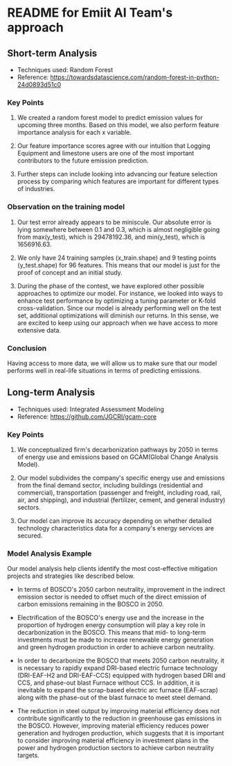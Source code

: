 # README for Emiit AI Team's approach

## Short-term Analysis

- Techniques used: Random Forest
- Reference: https://towardsdatascience.com/random-forest-in-python-24d0893d51c0

### Key Points

1. We created a random forest model to predict emission values for upcoming three months. Based on this model, we also perform feature importance analysis for each x variable. 

2. Our feature importance scores agree with our intuition that Logging Equipment and limestone users are one of the most important contributors to the future emission prediction.

3. Further steps can include looking into advancing our feature selection process by comparing which features are important for different types of industries.

### Observation on the training model

1. Our test error already appears to be miniscule. Our absolute error is lying somewhere between 0.1 and 0.3, which is almost negligible going from max(y_test), which is 29478192.36, and min(y_test), which is 1656916.63.

2. We only have 24 training samples (x_train.shape) and 9 testing points (y_test.shape) for 96 features. This means that our model is just for the proof of concept and an initial study. 

3. During the phase of the contest, we have explored other possible approaches to optimize our model. For instance, we looked into ways to enhance test performance by optimizing a tuning parameter or K-fold cross-validation. Since our model is already performing well on the test set, additional optimizations will diminish our returns. In this sense, we are excited to keep using our approach when we have access to more extensive data.

### Conclusion

Having access to more data, we will allow us to make sure that our model performs well in real-life situations in terms of predicting emissions.

## Long-term Analysis

- Techniques used: Integrated Assessment Modeling
- Reference: https://github.com/JGCRI/gcam-core

### Key Points

1. We conceptualized firm's decarbonization pathways by 2050 in terms of energy use and emissions based on GCAM(Global Change Analysis Model).

2. Our model subdivides the company's specific energy use and emissions from the final demand sector, including buildings (residential and commercial), transportation (passenger and freight, including road, rail, air, and shipping), and industrial (fertilizer, cement, and general industry) sectors.

3. Our model can improve its accuracy depending on whether detailed technology characteristics data for a company's energy services are secured.

### Model Analysis Example

Our model analysis help clients identify the most cost-effective mitigation projects and strategies like described below.

- In terms of BOSCO's 2050 carbon neutrality, improvement in the indirect emission sector is needed to offset much of the direct emission of carbon emissions remaining in the BOSCO in 2050.

- Electrification of the BOSCO's energy use and the increase in the proportion of hydrogen energy consumption will play a key role in decarbonization in the BOSCO. This means that mid- to long-term investments must be made to increase renewable energy generation and green hydrogen production in order to achieve carbon neutrality.

- In order to decarbonize the BOSCO that meets 2050 carbon neutrality, it is necessary to rapidly expand DRI-based electric furnace technology (DRI-EAF-H2 and DRI-EAF-CCS) equipped with hydrogen based DRI and CCS, and phase-out blast Furnace without CCS. In addition, it is inevitable to expand the scrap-based electric arc furnace (EAF-scrap) along with the phase-out of the blast furnace to meet steel demand.

- The reduction in steel output by improving material efficiency does not contribute significantly to the reduction in greenhouse gas emissions in the BOSCO. However, improving material efficiency reduces power generation and hydrogen production, which suggests that it is important to consider improving material efficiency in investment plans in the power and hydrogen production sectors to achieve carbon neutrality targets.
